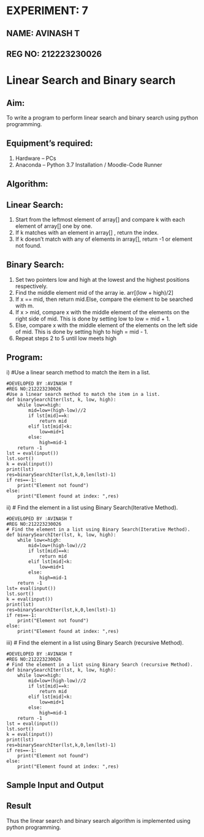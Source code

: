 # EXPERIMENT: 7
## NAME: AVINASH T
## REG NO: 212223230026
# Linear Search and Binary search
## Aim:
To write a program to perform linear search and binary search using python programming.
## Equipment’s required:
1.	Hardware – PCs
2.	Anaconda – Python 3.7 Installation / Moodle-Code Runner
## Algorithm:
## Linear Search:
1.	Start from the leftmost element of array[] and compare k with each element of array[] one by one.
2.	If k matches with an element in array[] , return the index.
3.	If k doesn’t match with any of elements in array[], return -1 or element not found.
## Binary Search:
1.	Set two pointers low and high at the lowest and the highest positions respectively.
2.	Find the middle element mid of the array ie. arr[(low + high)/2]
3.	If x == mid, then return mid.Else, compare the element to be searched with m.
4.	If x > mid, compare x with the middle element of the elements on the right side of mid. This is done by setting low to low = mid + 1.
5.	Else, compare x with the middle element of the elements on the left side of mid. This is done by setting high to high = mid - 1.
6.	Repeat steps 2 to 5 until low meets high
## Program:
i)	#Use a linear search method to match the item in a list.
```
#DEVELOPED BY :AVINASH T
#REG NO:212223230026
#Use a linear search method to match the item in a list.
def binarySearchIter(lst, k, low, high):
    while low<=high:
        mid=low+(high-low)//2
        if lst[mid]==k:
            return mid
        elif lst[mid]<k:
            low=mid+1
        else:
            high=mid-1
    return -1
lst = eval(input())
lst.sort()
k = eval(input()) 
print(lst)
res=binarySearchIter(lst,k,0,len(lst)-1)
if res==-1:
    print("Element not found")
else:
    print("Element found at index: ",res)
```
ii)	# Find the element in a list using Binary Search(Iterative Method).
```
#DEVELOPED BY :AVINASH T
#REG NO:212223230026
# Find the element in a list using Binary Search(Iterative Method).
def binarySearchIter(lst, k, low, high):
    while low<=high:
        mid=low+(high-low)//2
        if lst[mid]==k:
            return mid
        elif lst[mid]<k:
            low=mid+1
        else:
            high=mid-1
    return -1
lst= eval(input())
lst.sort()
k = eval(input()) 
print(lst)
res=binarySearchIter(lst,k,0,len(lst)-1)
if res==-1:
    print("Element not found")
else:
    print("Element found at index: ",res)
```
iii)	# Find the element in a list using Binary Search (recursive Method).
```
#DEVELOPED BY :AVINASH T
#REG NO:212223230026
# Find the element in a list using Binary Search (recursive Method).
def binarySearchIter(lst, k, low, high):
    while low<=high:
        mid=low+(high-low)//2
        if lst[mid]==k:
            return mid
        elif lst[mid]<k:
            low=mid+1
        else:
            high=mid-1
    return -1
lst = eval(input())
lst.sort()
k = eval(input()) 
print(lst)
res=binarySearchIter(lst,k,0,len(lst)-1)
if res==-1:
    print("Element not found")
else:
    print("Element found at index: ",res)
```
## Sample Input and Output






## Result
Thus the linear search and binary search algorithm is implemented using python programming.
